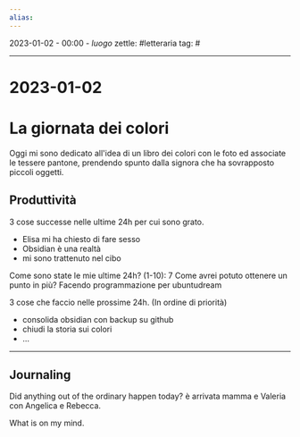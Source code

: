```yaml
---
alias: 
---
```

2023-01-02 - 00:00 - *luogo*
zettle: #letteraria
tag: #

---
# 2023-01-02


# La giornata dei colori
Oggi mi sono dedicato all'idea di un libro dei colori con le foto ed associate le tessere pantone, prendendo spunto dalla signora che ha sovrapposto piccoli oggetti.

## Produttività
3 cose successe nelle ultime 24h per cui sono grato.
- Elisa mi ha chiesto di fare sesso
- Obsidian è una realtà
- mi sono trattenuto nel cibo

Come sono state le mie ultime 24h? (1-10): 7
Come avrei potuto ottenere un punto in più? 
Facendo programmazione per ubuntudream

3 cose che faccio nelle prossime 24h. (In ordine di priorità)
- consolida obsidian con backup su github
- chiudi la storia sui colori
- ...

---
## Journaling

Did anything out of the ordinary happen today?
è arrivata mamma e Valeria con Angelica e Rebecca.

What is on my mind.
